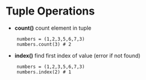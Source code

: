 # Tuple Operations

- **count()** count element in tuple

```
    numbers = (1,2,3,5,6,7,3)
    numbers.count(3) # 2

```
- **index()** find first index of value (error if not found)

```
    numbers = (1,2,3,5,6,7,3)
    numbers.index(2) # 1
```